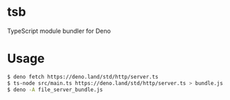 # tsb
TypeScript module bundler for Deno

# Usage

```bash
$ deno fetch https://deno.land/std/http/server.ts
$ ts-node src/main.ts https://deno.land/std/http/server.ts > bundle.js
$ deno -A file_server_bundle.js
```